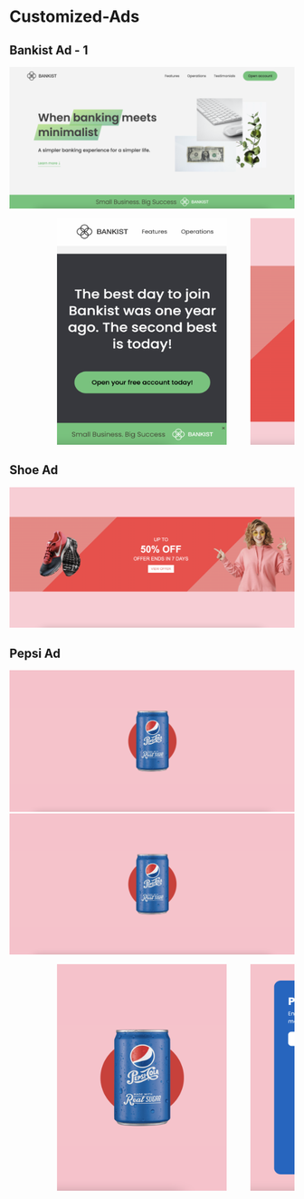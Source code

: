 # Customized-Ads

## Bankist Ad - 1

![bank-1](https://github.com/roger-rangel/Customized-Ads/blob/main/Bankist%20Ad%20-%201/img/bank-1.png)

<pre>          <img src="https://github.com/roger-rangel/Customized-Ads/blob/main/Bankist%20Ad%20-%201/img/bankist-iphone.png" width="300" height="400" />     <img src="https://github.com/roger-rangel/Customized-Ads/blob/main/Shoe%20Ad/shoe-2.png" width="300" height="400" />          </pre>


## Shoe Ad

![shoe-1](https://github.com/roger-rangel/Customized-Ads/blob/main/Shoe%20Ad/shoe-1.png)

## Pepsi Ad

![pepsi-1](https://github.com/roger-rangel/Customized-Ads/blob/main/Pepsi%20Ad/pepsi-1.png)
![pepsi-2](https://github.com/roger-rangel/Customized-Ads/blob/main/Pepsi%20Ad/pepsi-1.png)

<pre>          <img src="https://github.com/roger-rangel/Customized-Ads/blob/main/Pepsi%20Ad/pepsi-iphone-1.png" width="300" height="400" />     <img src="https://github.com/roger-rangel/Customized-Ads/blob/main/Pepsi%20Ad/pepsi-iphone-2.png" width="300" height="400" />          </pre>
